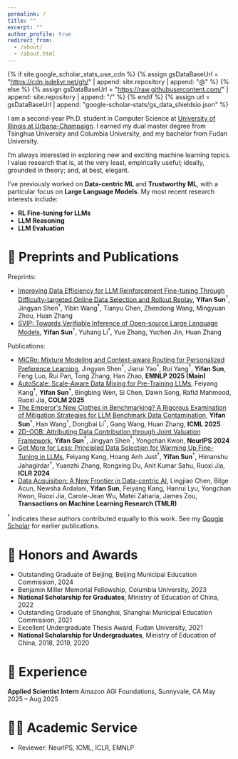 ```yaml
---
permalink: /
title: ""
excerpt: ""
author_profile: true
redirect_from: 
  - /about/
  - /about.html
---
```


{% if site.google_scholar_stats_use_cdn %}
{% assign gsDataBaseUrl = "https://cdn.jsdelivr.net/gh/" | append: site.repository | append: "@" %}
{% else %}
{% assign gsDataBaseUrl = "https://raw.githubusercontent.com/" | append: site.repository | append: "/" %}
{% endif %}
{% assign url = gsDataBaseUrl | append: "google-scholar-stats/gs_data_shieldsio.json" %}

<span class='anchor' id='about-me'></span>

I am a second-year Ph.D. student in Computer Science at [University of Illinois at Urbana-Champaign](https://illinois.edu/). I earned my dual master degree from Tsinghua University and Columbia University, and my bachelor from Fudan University.

I’m always interested in exploring new and exciting machine learning topics. I value research that is, at the very least, empirically useful; ideally, grounded in theory; and, at best, elegant.

I’ve previously worked on **Data-centric ML** and **Trustworthy ML**, with a particular focus on **Large Language Models**. My most recent research interests include:
- **RL Fine-tuning for LLMs**
- **LLM Reasoning**
- **LLM Evaluation**

# 📝 Preprints and Publications 

Preprints:
- [Improving Data Efficiency for LLM Reinforcement Fine-tuning Through Difficulty-targeted Online Data Selection and Rollout Replay](https://arxiv.org/abs/2506.05316), **Yifan Sun**$^{\dagger}$, Jingyan Shen$^{\dagger}$, Yibin Wang$^{\dagger}$, Tianyu Chen, Zhendong Wang, Mingyuan Zhou, Huan Zhang
- [SVIP: Towards Verifiable Inference of Open-source Large Language Models](https://arxiv.org/abs/2410.22307), **Yifan Sun**$^{\dagger}$, Yuhang Li$^{\dagger}$, Yue Zhang, Yuchen Jin, Huan Zhang

Publications:
- [MiCRo: Mixture Modeling and Context-aware Routing for Personalized Preference Learning](https://arxiv.org/abs/2505.24846), Jingyan Shen$^{\dagger}$, Jiarui Yao$^{\dagger}$, Rui Yang$^{\dagger}$, **Yifan Sun**, Feng Luo, Rui Pan, Tong Zhang, Han Zhao, **EMNLP 2025 (Main)**
- [AutoScale: Scale-Aware Data Mixing for Pre-Training LLMs](https://arxiv.org/abs/2407.20177), Feiyang Kang$^{\dagger}$, **Yifan Sun**$^{\dagger}$, Bingbing Wen, Si Chen, Dawn Song, Rafid Mahmood, Ruoxi Jia, **COLM 2025**
- [The Emperor's New Clothes in Benchmarking? A Rigorous Examination of Mitigation Strategies for LLM Benchmark Data Contamination](https://arxiv.org/abs/2503.16402), **Yifan Sun**$^{\dagger}$, Han Wang$^{\dagger}$, Dongbai Li$^{\dagger}$, Gang Wang, Huan Zhang, **ICML 2025**
- [2D-OOB: Attributing Data Contribution through Joint Valuation Framework](https://arxiv.org/abs/2408.03572), **Yifan Sun**$^{\dagger}$, Jingyan Shen$^{\dagger}$, Yongchan Kwon, **NeurIPS 2024**
- [Get More for Less: Principled Data Selection for Warming Up Fine-Tuning in LLMs](https://arxiv.org/abs/2405.02774), Feiyang Kang, Hoang Anh Just$^{\dagger}$, **Yifan Sun**$^{\dagger}$, Himanshu Jahagirdar$^{\dagger}$, Yuanzhi Zhang, Rongxing Du, Anit Kumar Sahu, Ruoxi Jia, **ICLR 2024**
- [Data Acquisition: A New Frontier in Data-centric AI](https://arxiv.org/pdf/2311.13712.pdf), Lingjiao Chen, Bilge Acun, Newsha Ardalani, **Yifan Sun**, Feiyang Kang, Hanrui Lyu, Yongchan Kwon, Ruoxi Jia, Carole-Jean Wu, Matei Zaharia, James Zou, **Transactions on Machine Learning Research (TMLR)**

$^{\dagger}$ indicates these authors contributed equally to this work. See my [Google Scholar](https://scholar.google.com/citations?user=S3Fwr_wAAAAJ&hl=en) for earlier publications.


# 🥇 Honors and Awards
- Outstanding Graduate of Beijing, Beijing Municipal Education Commission, 2024
- Benjamin Miller Memorial Fellowship, Columbia University, 2023
- **National Scholarship for Graduates**, Ministry of Education of China, 2022
- Outstanding Graduate of Shanghai, Shanghai Municipal Education Commission, 2021
- Excellent Undergraduate Thesis Award, Fudan University, 2021
- **National Scholarship for Undergraduates**, Ministry of Education of China, 2018, 2019, 2020

# 💼 Experience
**Applied Scientist Intern**
Amazon AGI Foundations, Sunnyvale, CA
May 2025 – Aug 2025

# 🧑‍⚖️ Academic Service
- Reviewer: NeurIPS, ICML, ICLR, EMNLP

